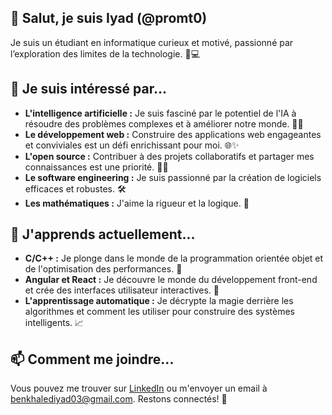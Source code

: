 ## 👋 Salut, je suis Iyad (@promt0) 
Je suis un étudiant en informatique curieux et motivé, passionné par l’exploration des limites de la technologie. 🧠💻

## 👀 Je suis intéressé par...
* **L'intelligence artificielle :**  Je suis fasciné par le potentiel de l'IA à résoudre des problèmes complexes et à améliorer notre monde. 🤖🧠
* **Le développement web :**  Construire des applications web engageantes et conviviales est un défi enrichissant pour moi. 🌐✨
* **L'open source :**  Contribuer à des projets collaboratifs et partager mes connaissances est une priorité. 🤝🚀
* **Le software engineering :** Je suis passionné par la création de logiciels efficaces et robustes. 🛠️
* **Les mathématiques :** J'aime la rigueur et la logique. 🧮

## 🌱 J'apprends actuellement...
* **C/C++ :**  Je plonge dans le monde de la programmation orientée objet et de l'optimisation des performances. 💪
* **Angular et React :**  Je découvre le monde du développement front-end et crée des interfaces utilisateur interactives. 🎨
* **L'apprentissage automatique :**  Je décrypte la magie derrière les algorithmes et comment les utiliser pour construire des systèmes intelligents. 📈

## 📫 Comment me joindre...
Vous pouvez me trouver sur [LinkedIn] ou m'envoyer un email à benkhalediyad03@gmail.com. Restons connectés! 🤝

[LinkedIn]: https://www.linkedin.com/in/iyad-benkhaled-8970532b1?utm_source=share&amp;utm_campaign=share_via&amp;utm_content=profile&amp;utm_medium=android_app  
<!---
promt0/promt0 is a special repository because its README.md (this file) appears on your GitHub profile.
You can click the Preview link to take a look at your changes.
--->
